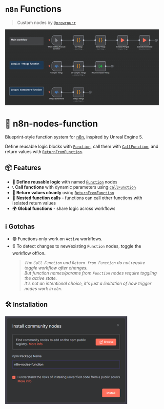 # `n8n` Functions

> Custom nodes by [`@mrowrpurr`](https://github.com/mrowrpurr)

<img alt="Workflow using functions" src="screenshots/workflow-with-function.png" width="600" />

# 🧠 n8n-nodes-function

Blueprint-style function system for [n8n](https://n8n.io), inspired by Unreal Engine 5.

Define reusable logic blocks with [`Function`](./nodes/Function), call them with [`CallFunction`](./nodes/CallFunction), and return values with [`ReturnFromFunction`](./nodes/ReturnFromFunction).

## 📦 Features

- 🧱 **Define reusable logic** with named [`Function`](./nodes/Function/Function.node.ts) nodes
- 📞 **Call functions** with dynamic parameters using [`CallFunction`](./nodes/CallFunction/CallFunction.node.ts)
- 🔁 **Return values cleanly** using [`ReturnFromFunction`](./nodes/ReturnFromFunction/ReturnFromFunction.node.ts)
- 🧬 **Nested function calls** - functions can call other functions with isolated return values
- 🌍 **Global functions** - share logic across workflows

## ℹ️ Gotchas

- 🟢 Functions only work on `Active` workflows.
- 🔃 To detect changes to new/existing `Function` nodes, toggle the workflow off/on.
  > _The `Call Function` and `Return from Function` do not require toggle workflow after changes._  
  > _But function names/params from `Function` nodes require toggling the active state._  
  > _It's not an intentional choice, it's just a limitation of how trigger nodes work in `n8n`._

## 🛠️ Installation

<img alt="Install Community Node" src="screenshots/install-node.png" width="400" />
